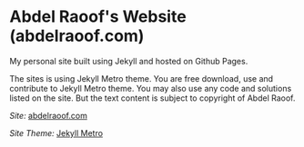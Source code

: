 
# Abdel Raoof's Website (abdelraoof.com)

 My personal site built using Jekyll and hosted on Github Pages.

 The sites is using Jekyll Metro theme. You are free download, use and contribute to Jekyll Metro theme.
 You may also use any code and solutions listed on the site. But the text content is subject to copyright of Abdel Raoof.

  *Site:* [abdelraoof.com](http://abdelraoof.com)

  *Site Theme:* [Jekyll Metro](https://github.com/olakara/JekyllMetro)
